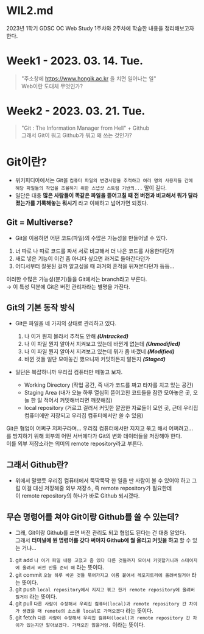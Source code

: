 WIL2.md
=========
2023년 1학기 GDSC OC Web Study 1주차와 2주차에 학습한 내용을 정리해보고자 한다.

Week1 - 2023. 03. 14. Tue.
=========
> "주소창에 https://www.hongik.ac.kr 을 치면 일어나는 일" </br>
> Web이란 도대체 무엇인가?

Week2 - 2023. 03. 21. Tue.
=========
> "Git : The Information Manager from Hell" + Github </br>
> 그래서 Git이 뭐고 Github가 뭐고 왜 쓰는 것인가?

# Git이란?
- 위키피디아에서는 Git을 `컴퓨터 파일의 변경사항을 추적하고 여러 명의 사용자들 간에 해당 파일들의 작업을 조율하기 위한 스냅샷 스트림 기반의...` 말이 길다. </br>
- 일단은 대충 **많은 사람들이 똑같은 파일을 뜯어고칠 때 전 버전과 비교해서 뭐가 달라졌는가를 기록해놓는 뭐시기** 라고 이해하고 넘어가면 되겠다. </br>

## Git = Multiverse?
- Git을 이용하면 어떤 코드(파일)의 수많은 가능성을 만들어낼 수 있다. </br>
1. 너 따로 나 따로 코드를 짜서 서로 비교해서 더 나은 코드를 사용한다던가
2. 새로 넣은 기능이 이건 좀 아니다 싶으면 과거로 돌아간다던가
3. 어디서부터 잘못된 걸까 알고싶을 때 과거의 흔적을 뒤져본다던가 등등...

이러한 수많은 가능성(분기)들을 Git에서는 branch라고 부른다. </br>
  → 이 특성 덕분에 Git은 버전 관리자라는 별명을 가진다. </br>

## Git의 기본 동작 방식
- Git은 파일을 네 가지의 상태로 관리하고 있다.
  1. 나 이거 뭔지 몰라서 추적도 안해 ***(Untracked)***
  2. 나 이 파일 뭔지 알아서 지켜보고 있는데 바뀐게 없는데 ***(Unmodified)***
  3. 나 이 파일 뭔지 알아서 지켜보고 있는데 뭐가 좀 바꼈네 ***(Modified)***
  4. 바뀐 것들 일단 모아놓긴 했으니까 커밋하든지 말든지 ***(Staged)***

- 일단은 복잡하니까 우리집 컴퓨터만 떼놓고 보자.
  + Working Directory (작업 공간, 즉 내가 코드를 짜고 타자를 치고 있는 공간)
  + Staging Area (내가 오늘 하루 열심히 뜯어고친 코드들을 잠깐 모아놓은 곳, 오늘 한 일 적어서 커밋해버리면 깨끗해짐)
  + local repository (거르고 걸러서 커밋한 깔끔한 자료들이 모인 곳, 근데 우리집 컴퓨터에만 저장되고 우리집 컴퓨터에서만 쓸 수 있음)

Git은 협업이 어쩌구 저쩌구라며... 우리집 컴퓨터에서만 지지고 볶고 해서 어쩌려고... </br>
를 방지하기 위해 외부의 어떤 서버에다가 Git의 변화 데이터들을 저장해야 한다. </br>
이를 외부 저장소라는 의미의 remote repository라고 부른다. </br>

## 그래서 Github란?
- 위에서 말했듯 우리집 컴퓨터에서 뚝딱뚝딱 한 일을 딴 사람이 볼 수 있어야 하고 그럼 이걸 대신 저장해줄 외부 저장소, 즉 remote repository가 필요한데 </br>
이 remote repository의 하나가 바로 Github 되시겠다. </br>

## 무슨 명령어를 쳐야 Git이랑 Github를 쓸 수 있는데?
- 그래, Git이랑 Github를 쓰면 버전 관리도 되고 협업도 된다는 건 대충 알았다. </br>
그래서 **터미널에 뭔 명령어를 갖다 써야지 Github에 뭘 올리고 커밋을 하고** 할 수 있는 거냐... </br>

1. git add
`나 이거 파일 내용 고쳤고 좀 있다 다른 것들까지 모아서 커밋할거니까 스테이지에 올려서 버전 만들 준비 해` 라는 뜻이다.
2. git commit
`오늘 하루 바꾼 것들 묶어가지고 이름 붙여서 레포지토리에 올려버릴거야` 라는 뜻이다.
3. git push
`local repository에서 지지고 볶고 한거 remote repository에 올려버릴거야` 라는 뜻이다.
4. git pull
`다른 사람이 수정해서 우리집 컴퓨터(local)과 remote repository 간 차이가 생겼을 때 remote의 소스를 local로 가져오겠다` 라는 뜻이다.
5. git fetch
`다른 사람이 수정해서 우리집 컴퓨터(local)과 remote repository 간 차이가 있는지만 알아보겠다. 가져오진 않을거임.` 이라는 뜻이다. 
